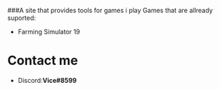 ###A site that provides tools for games i play
Games that are allready suported:
- Farming Simulator 19


# Contact me
- Discord:**Vice#8599**




